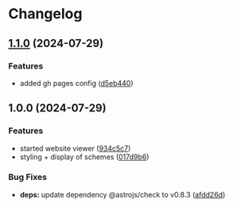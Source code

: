 # Changelog

## [1.1.0](https://github.com/nico-i/scheme-viewer/compare/v1.0.0...v1.1.0) (2024-07-29)


### Features

* added gh pages config ([d5eb440](https://github.com/nico-i/scheme-viewer/commit/d5eb4405d32134c5cd96e49cd2a8e7c708d76900))

## 1.0.0 (2024-07-29)


### Features

* started website viewer ([934c5c7](https://github.com/nico-i/scheme-viewer/commit/934c5c7b237e7185c5cc62dbb144a23351bb5c91))
* styling + display of schemes ([017d9b6](https://github.com/nico-i/scheme-viewer/commit/017d9b61d80da093f7cf818cec5546cf315b0295))


### Bug Fixes

* **deps:** update dependency @astrojs/check to v0.8.3 ([afdd26d](https://github.com/nico-i/scheme-viewer/commit/afdd26d5b06b57c9f7ef7192fce9328c8910bb28))
